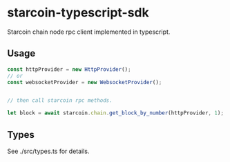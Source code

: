 # starcoin-typescript-sdk

Starcoin chain node rpc client implemented in typescript.

## Usage

``` typescript
const httpProvider = new HttpProvider();
// or 
const websocketProvider = new WebsocketProvider();


// then call starcoin rpc methods.

let block = await starcoin.chain.get_block_by_number(httpProvider, 1);
``` 

## Types

See ./src/types.ts for details. 
